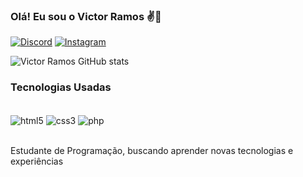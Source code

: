 ### Olá! Eu sou o Victor Ramos ✌️👋

[![Discord](https://img.shields.io/badge/Discord-7289DA?style=for-the-badge&logo=discord&logoColor=white)](https://discord.gg/EvyD4Hju)
[![Instagram](https://img.shields.io/badge/Instagram-E4405F?style=for-the-badge&logo=instagram&logoColor=white)](https://www.instagram.com/_little_victor?igsh=bTE4ank2M3R2MGxi)

![Victor Ramos GitHub stats](https://github-readme-stats.vercel.app/api?username=Ramos-Victor&show_icons=true&theme=dracula)

### Tecnologias Usadas

<div style="display: inline_block"><br>
<img align="center" alt="html5" src="https://img.shields.io/badge/HTML5-E34F26?style=for-the-badge&logo=html5&logoColor=white"/>
<img align="center" alt="css3" src="https://img.shields.io/badge/CSS3-1572B6?style=for-the-badge&logo=css3&logoColor=white"/>
<img align="center" alt="php" src=https://img.shields.io/badge/PHP-777BB4?style=for-the-badge&logo=php&logoColor=white](https://shields.io/badge/-PHP-3776AB?style=flat&logo=php)/>

</div><br>

Estudante de Programação, buscando aprender novas tecnologias e experiências
